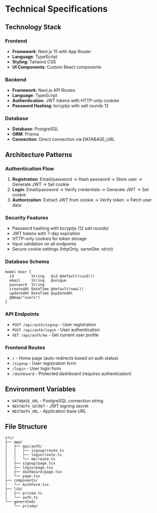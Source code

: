 # Technical Specifications

## Technology Stack

### Frontend
- **Framework**: Next.js 15 with App Router
- **Language**: TypeScript
- **Styling**: Tailwind CSS
- **UI Components**: Custom React components

### Backend
- **Framework**: Next.js API Routes
- **Language**: TypeScript
- **Authentication**: JWT tokens with HTTP-only cookies
- **Password Hashing**: bcryptjs with salt rounds 12

### Database
- **Database**: PostgreSQL
- **ORM**: Prisma
- **Connection**: Direct connection via DATABASE_URL

## Architecture Patterns

### Authentication Flow
1. **Registration**: Email/password → Hash password → Store user → Generate JWT → Set cookie
2. **Login**: Email/password → Verify credentials → Generate JWT → Set cookie
3. **Authorization**: Extract JWT from cookie → Verify token → Fetch user data

### Security Features
- Password hashing with bcryptjs (12 salt rounds)
- JWT tokens with 7-day expiration
- HTTP-only cookies for token storage
- Input validation on all endpoints
- Secure cookie settings (httpOnly, sameSite: strict)

### Database Schema
```prisma
model User {
  id        String   @id @default(cuid())
  email     String   @unique
  password  String
  createdAt DateTime @default(now())
  updatedAt DateTime @updatedAt
  @@map("users")
}
```

### API Endpoints
- `POST /api/auth/signup` - User registration
- `POST /api/auth/login` - User authentication
- `GET /api/auth/me` - Get current user profile

### Frontend Routes
- `/` - Home page (auto-redirects based on auth status)
- `/signup` - User registration form
- `/login` - User login form
- `/dashboard` - Protected dashboard (requires authentication)

## Environment Variables
- `DATABASE_URL` - PostgreSQL connection string
- `NEXTAUTH_SECRET` - JWT signing secret
- `NEXTAUTH_URL` - Application base URL

## File Structure
```
src/
├── app/
│   ├── api/auth/
│   │   ├── signup/route.ts
│   │   ├── login/route.ts
│   │   └── me/route.ts
│   ├── signup/page.tsx
│   ├── login/page.tsx
│   ├── dashboard/page.tsx
│   └── page.tsx
├── components/
│   └── AuthForm.tsx
├── lib/
│   ├── prisma.ts
│   └── auth.ts
└── generated/
    └── prisma/
```

